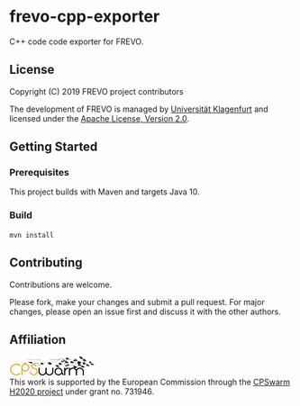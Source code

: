 # frevo-cpp-exporter
C++ code code exporter for FREVO.

## License
Copyright (C) 2019 FREVO project contributors

The development of FREVO is managed by [Universität Klagenfurt](https://www.aau.at) and licensed under the [Apache License, Version 2.0](https://www.apache.org/licenses/LICENSE-2.0).

## Getting Started
### Prerequisites
This project builds with Maven and targets Java 10.

### Build

```
mvn install
```

## Contributing
Contributions are welcome. 

Please fork, make your changes and submit a pull request. For major changes, please open an issue first and discuss it with the other authors.

## Affiliation
![CPSwarm](cpswarm.png)  
This work is supported by the European Commission through the [CPSwarm H2020 project](https://cpswarm.eu) under grant no. 731946.